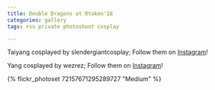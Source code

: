```yaml
---
title: Double Dragons at Otakon'18
categories: gallery
tags: rss private photoshoot cosplay

---
```


Taiyang cosplayed by slendergiantcosplay; Follow them on [Instagram](https://www.instagram.com/slendergiantcosplay)!

Yang cosplayed by wezrez; Follow them on [Instagram](https://www.instagram.com/wezrez)!

{% flickr_photoset 72157671295289727 "Medium" %}